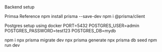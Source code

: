 Backend setup

Primsa Reference
npm install prisma --save-dev
npm i @prisma/client

Postgres setup using docker
PORT=5432
POSTGRES_USER=admin
POSTGRES_PASSWORD=test123
POSTGRES_DB=mydb

npm i
npx prisma migrate dev
npx prisma generate
npx prisma db seed
npm run dev
